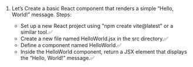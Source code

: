 1. Let’s Create a basic React component that renders a simple “Hello, World!” message.
   Steps:

   - Set up a new React project using "npm create vite@latest" or a similar tool.✅
   - Create a new file named HelloWorld.jsx in the src directory.✅
   - Define a component named HelloWorld.✅
   - Inside the HelloWorld component, return a JSX element that displays the “Hello, World!” message.✅

